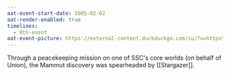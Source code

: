 ```yaml
---
aat-event-start-date: 5005-02-02
aat-render-enabled: true
timelines:
  - 8th-event
aat-event-picture: https://external-content.duckduckgo.com/iu/?u=https%3A%2F%2Fsm.mashable.com%2Fmashable_in%2Fseo%2Fdefault%2Fresearchers-say-woolly-mammoth-went-extinct-4000-years-ago-o_psr9.jpg&f=1&nofb=1&ipt=e2ccc565c043733c86679a3d07b4d80ff70d61b92cbac9185bfdf2152faf3c56&ipo=images
---
```

Through a peacekeeping mission on one of SSC's core worlds (on behalf of Union), the Mammut discovery was spearheaded by [[Stargazer]].